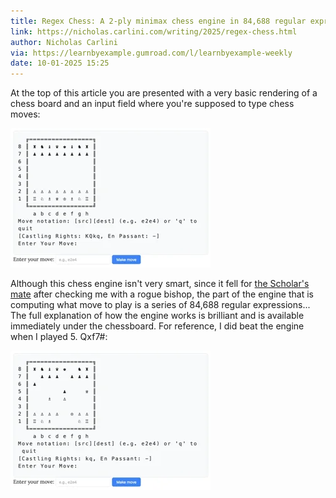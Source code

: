 ```yaml
---
title: Regex Chess: A 2-ply minimax chess engine in 84,688 regular expressions
link: https://nicholas.carlini.com/writing/2025/regex-chess.html
author: Nicholas Carlini
via: https://learnbyexample.gumroad.com/l/learnbyexample-weekly
date: 10-01-2025 15:25
---
```


At the top of this article you are presented with a very basic rendering of a chess board and an input field where you're supposed to type chess moves:

![](chess.webp)

Although this chess engine isn't very smart, since it fell for [the Scholar's mate](https://www.chess.com/article/view/the-4-move-checkmate) after checking me with a rogue bishop, the part of the engine that is computing what move to play is a series of 84,688 regular expressions...
The full explanation of how the engine works is brilliant and is available immediately under the chessboard.
For reference, I did beat the engine when I played 5. Qxf7#:

![](mate.webp)
